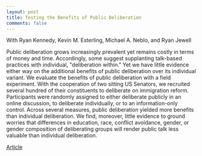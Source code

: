 ```yaml
---
layout: post
title: Testing the Benefits of Public Deliberation
comments: false
---
```


With Ryan Kennedy, Kevin M. Esterling, Michael A. Neblo, and Ryan Jewell

Public deliberation grows increasingly prevalent yet remains costly in terms of money and time. Accordingly, some suggest supplanting talk-based practices with individual, "deliberation within." Yet we have little evidence either way on the additional benefits of public deliberation over its individual variant. We evaluate the benefits of public deliberation with a field experiment. With the cooperation of two sitting US Senators, we recruited several hundred of their constituents to deliberate on immigration reform. Participants were randomly assigned to either deliberate publicly in an online discussion, to deliberate individually, or to an information-only control. Across several measures, public deliberation yielded more benefits than individual deliberation. We find, moreover, little evidence to ground worries that differences in education, race, conflict avoidance, gender, or gender composition of deliberating groups will render public talk less valuable than individual deliberation.

[Article](http://doi.org/10.1111/ajps.12775)
